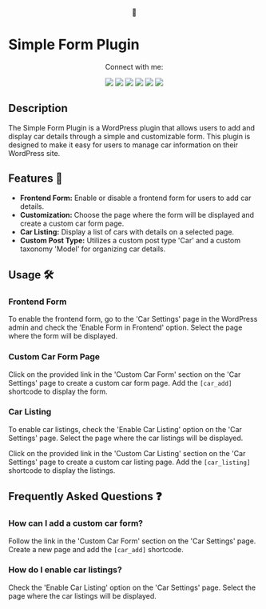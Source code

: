 <p align="center">
  <span>🚗</span>
</p>

# Simple Form Plugin

<div align="center">
  <p>Connect with me:</p>
  <a href="https://www.linkedin.com/in/shivani-gupta-41733a24a/"><img src="https://img.shields.io/badge/LinkedIn-Profile-blue"></a>
  <a href="https://github.com/shivaniguptas206/"><img src="https://img.shields.io/badge/GitHub-Profile-brightgreen"></a>
  <a href="https://wordpress.com/home/shivani983.wordpress.com"><img src="https://img.shields.io/badge/WordPress-Blog-orange"></a>
  <a href="https://profiles.wordpress.org/shivaniguptas206/"><img src="https://img.shields.io/badge/WordPress-Profile-informational"></a>
  <a href="https://shivanimobilecenter.github.io/"><img src="https://img.shields.io/badge/Portfolio-Website-yellow"></a>
  <a href="https://www.learnvern.com/r/c74aa1"><img src="https://img.shields.io/badge/LearnVern-Course-red"></a>
</div>

## Description

The Simple Form Plugin is a WordPress plugin that allows users to add and display car details through a simple and customizable form. This plugin is designed to make it easy for users to manage car information on their WordPress site.

## Features 🚀

- **Frontend Form:** Enable or disable a frontend form for users to add car details.
- **Customization:** Choose the page where the form will be displayed and create a custom car form page.
- **Car Listing:** Display a list of cars with details on a selected page.
- **Custom Post Type:** Utilizes a custom post type 'Car' and a custom taxonomy 'Model' for organizing car details.

## Usage 🛠️

### Frontend Form

To enable the frontend form, go to the 'Car Settings' page in the WordPress admin and check the 'Enable Form in Frontend' option. Select the page where the form will be displayed.

### Custom Car Form Page

Click on the provided link in the 'Custom Car Form' section on the 'Car Settings' page to create a custom car form page. Add the `[car_add]` shortcode to display the form.

### Car Listing

To enable car listings, check the 'Enable Car Listing' option on the 'Car Settings' page. Select the page where the car listings will be displayed.

Click on the provided link in the 'Custom Car Listing' section on the 'Car Settings' page to create a custom car listing page. Add the `[car_listing]` shortcode to display the listings.

## Frequently Asked Questions ❓

### How can I add a custom car form?

Follow the link in the 'Custom Car Form' section on the 'Car Settings' page. Create a new page and add the `[car_add]` shortcode.

### How do I enable car listings?

Check the 'Enable Car Listing' option on the 'Car Settings' page. Select the page where the car listings will be displayed.
